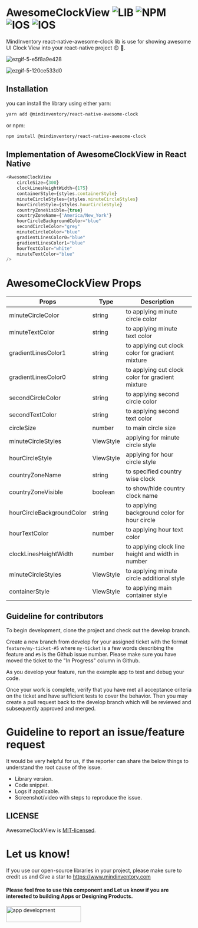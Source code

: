 # AwesomeClockView ![LIB](https://img.shields.io/badge/LIB-orange) ![NPM](https://img.shields.io/badge/npm-green) ![IOS](https://img.shields.io/badge/IOS-9cf) ![IOS](https://img.shields.io/badge/Android-green)

MindInventory react-native-awesome-clock lib is use for showing awesome UI Clock View into your react-native project :heart_eyes: :star_struck:.

![ezgif-5-e5f8a9e428](https://user-images.githubusercontent.com/87525902/181426102-61d69a91-922f-45ef-aebb-0a087894e6ad.gif)

![ezgif-5-120ce533d0](https://user-images.githubusercontent.com/87525902/181426355-eb55b0e1-dc2e-484f-8675-f699e61bea80.gif)


## Installation

you can install the library using either yarn:

```sh
yarn add @mindinventory/react-native-awesome-clock
```

or npm:

```sh
npm install @mindinventory/react-native-awesome-clock
```

## Implementation of AwesomeClockView in React Native

```javascript
<AwesomeClockView
    circleSize={300}
    clockLinesHeightWidth={175}
    containerStyle={styles.containerStyle}
    minuteCircleStyles={styles.minuteCircleStyles}
    hourCircleStyle={styles.hourCircleStyle}
    countryZoneVisible={true}
    countryZoneName={'America/New_York'}
    hourCircleBackgroundColor="blue"
    secondCircleColor="grey"
    minuteCircleColor="blue"
    gradientLinesColor0="blue"
    gradientLinesColor1="blue"
    hourTextColor="white"
    minuteTextColor="blue"
/>
```

# AwesomeClockView Props

| Props                     | Type      | Description                                       |
| ------------------------- | --------- | ------------------------------------------------- |
| minuteCircleColor         | string    | to applying minute circle color                   |
| minuteTextColor           | string    | to applying minute text color                     |
| gradientLinesColor1       | string    | to applying cut clock color for gradient mixture  |
| gradientLinesColor0       | string    | to applying cut clock color for gradient mixture  |
| secondCircleColor         | string    | to applying second circle color                   |
| secondTextColor           | string    | to applying second text color                     |
| circleSize                | number    | to main circle size                               |
| minuteCircleStyles        | ViewStyle | applying for minute circle style                  |
| hourCircleStyle           | ViewStyle | applying for hour circle style                    |
| countryZoneName           | string    | to specified country wise clock                   |
| countryZoneVisible        | boolean   | to show/hide country clock name                   |
| hourCircleBackgroundColor | string    | to applying background color for hour circle      |
| hourTextColor             | number    | to applying hour text color                       |
| clockLinesHeightWidth     | number    | to applying clock line height and width in number |
| minuteCircleStyles        | ViewStyle | to applying minute circle additional style        |
| containerStyle            | ViewStyle | to applying main container style                  |

## Guideline for contributors

To begin development, clone the project and check out the develop branch.

Create a new branch from develop for your assigned ticket with the format `feature/my-ticket-#5` where `my-ticket` is a few words describing the feature and `#5` is the Github issue number. Please make sure you have moved the ticket to the "In Progress" column in Github.

As you develop your feature, run the example app to test and debug your code.

Once your work is complete, verify that you have met all acceptance criteria on the ticket and have sufficient tests to cover the behavior. Then you may create a pull request back to the develop branch which will be reviewed and subsequently approved and merged.

# Guideline to report an issue/feature request

It would be very helpful for us, if the reporter can share the below things to understand the root cause of the issue.

- Library version.
- Code snippet.
- Logs if applicable.
- Screenshot/video with steps to reproduce the issue.

## LICENSE

AwesomeClockView is [MIT-licensed](https://github.com/Mindinventory/react-native-awesome-clock/blob/main/LICENSE).

# Let us know!

If you use our open-source libraries in your project, please make sure to credit us and Give a star to https://www.mindinventory.com

<p><h4>Please feel free to use this component and Let us know if you are interested to building Apps or Designing Products.</h4>
<a href="https://www.mindinventory.com/contact-us.php?utm_source=gthb&utm_medium=repo&utm_campaign=rMIClockView" target="__blank">
<img src="https://github.com/Sammindinventory/MindInventory/blob/main/hirebutton.png" width="203" height="43"  alt="app development">
</a>

